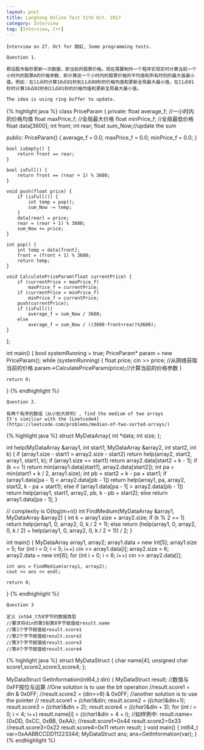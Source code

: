 ```yaml
---
layout: post
title: Langhong Online Test 31th Oct. 2017 
category: Interview
tag: [Interview, C++]
---
```


	Interview on 27. Oct for 朗虹, Some programming tests.

	Question 1. 

	假设股市每秒更新一次数据，即当前的股票价格。现在需要制作一个程序实现实时计算当前一个小时内的股票A的价格参数，即计算这一个小时内的股票价格的平均值和所有时刻的最大值最小值。例如：在11点时计算10点01秒到11点00秒的价格均值和更新全局最大最小值，在11点01秒时计算10点02秒到11点01秒的价格均值和更新全局最大最小值。
	
	The idea is using ring buffer to update.

{% highlight java %}
class PriceParam
{
private:
	float average_f;  //一小时内的价格均值
	float maxPrice_f; //全局最大价格
	float minPrice_f; //全局最低价格
	float data[3600];
	int front;
	int rear;
	float sum_Now;//update the sum 

public:
	PriceParam() {
		average_f = 0.0;
		maxPrice_f = 0.0;
		minPrice_f = 0.0;
	}

	bool isEmpty() {
		return front == rear;
	}

	bool isFull() {
		return front == (rear + 1) % 3600;
	}

	void push(float price) {
		if (isFull()) {
			int temp = pop();
			sum_Now -= temp;
		}
		data[rear] = price;
		rear = (rear + 1) % 3600;
		sum_Now += price;
	}

	int pop() {
		int temp = data[front];
		front = (front + 1) % 3600;
		return temp;
	}

	void CalculatePriceParam(float currentPrice) {
		if (currentPrice > maxPrice_f)
			maxPrice_f = currentPrice;
		if (currentPrice < minPrice_f)
			minPrice_f = currentPrice;
		push(currentPrice);
		if (isFull())
			average_f = sum_Now / 3600;
		else
			average_f = sum_Now / ((3600-front+rear)%3600);
	}
};

int main() {
	bool systemRunning = true;
	PriceParam* param = new PriceParam();
	while (systemRunning)
	{
		float price;
		cin >> price;  //从网络获取当前的价格
	    param->CalculatePriceParam(price);//计算当前的价格参数
	}

	return 0;
}
{% endhighlight %}

	Question 2. 

	有两个有序的数组（从小到大排列）, find the medium of two arrays
	It's similiar with the [Leetcode4](https://leetcode.com/problems/median-of-two-sorted-arrays/)

{% highlight java %}
struct MyDataArray{
	int *data;
	int size;
};

int help(MyDataArray &array1, int start1, MyDataArray &array2, int start2, int k) {
	if (array1.size - start1 > array2.size - start2)
		return help(array2, start2, array1, start1, k);
	if (array1.size == start1)
		return array2.data[start2 + k - 1];
	if (k == 1)
		return min(array1.data[start1], array2.data[start2]);
	int pa = min(start1 + k / 2, array1.size);
	int pb = start2 + k - pa + start1;
	if (array1.data[pa - 1] < array2.data[pb - 1])
		return help(array1, pa, array2, start2, k - pa + start1);
	else if (array1.data[pa - 1] > array2.data[pb - 1])
		return help(array1, start1, array2, pb, k - pb + start2);
	else
		return array1.data[pa - 1];
}

// complexity is O(log(m+n))
int FindMedium(MyDataArray &array1, MyDataArray &array2) {
	int k = array1.size + array2.size;
	if (k % 2 == 1)
		return help(array1, 0, array2, 0, k / 2 + 1);
	else
		return (help(array1, 0, array2, 0, k / 2) + help(array1, 0, array2, 0, k / 2 + 1)) / 2;
}

int main() {
	MyDataArray array1, array2;
	array1.data = new int[5];
	array1.size = 5;
	for (int i = 0; i < 5; i++)
		cin >> array1.data[i];
	array2.size = 6;
	array2.data = new int[6];
	for (int i = 0; i < 6; i++)
		cin >> array2.data[i];

	int ans = FindMedium(array1, array2);
	cout << ans << endl;

	return 0;
}
{% endhighlight %}

	Question 3

	定义 int64_t为8字节的数据类型
    //要求将din的第5到第8字节赋值给result.name
    //第1个字节赋值给result.score1
    //第2个字节赋值给result.score2
    //第3个字节赋值给result.score3
    //第4个字节赋值给result.score4

{% highlight java %}
struct MyDataStruct
{
    char name[4];
    unsigned char score1,score2,score3,score4;
};

MyDataStruct GetInformation(int64_t din)
{
	MyDataStruct result;
	//数值与0xFF按位与运算
	//One solution is to use the bit operation
	//result.score1 = din & 0x0FF;
	//result.score2 = (din>>8) & 0x0FF;
	//another solution is to use the pointer
	//
	result.score1 = *(char*)&din;
	result.score2 = *((char*)&din+1);
	result.score3 = *((char*)&din + 2);
	result.score4 = *((char*)&din + 3);
	for (int i = 0; i < 4; i++)
		result.name[i] = *((char*)&din + 4 + i);
	//如样例中: result.name={0xDD, 0xCC, 0xBB, 0xAA};
	//result.score1=0x44 result.score2=0x33 
	//result.score3=0x22 result.score4=0x11
	return result;
}
void main()
{
    int64_t var=0xAABBCCDD11223344;
    MyDataStruct ans;
    ans=GetInformation(var);
}
{% endhighlight %}